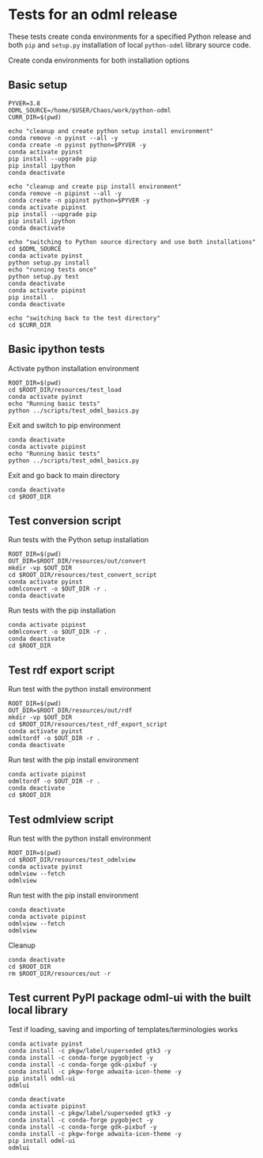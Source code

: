 # Tests for an odml release

These tests create conda environments for a specified Python release and both `pip` and `setup.py` installation of local `python-odml` library source code.

Create conda environments for both installation options

## Basic setup

    PYVER=3.8
    ODML_SOURCE=/home/$USER/Chaos/work/python-odml
    CURR_DIR=$(pwd)

    echo "cleanup and create python setup install environment"
    conda remove -n pyinst --all -y
    conda create -n pyinst python=$PYVER -y
    conda activate pyinst
    pip install --upgrade pip
    pip install ipython
    conda deactivate

    echo "cleanup and create pip install environment"
    conda remove -n pipinst --all -y
    conda create -n pipinst python=$PYVER -y
    conda activate pipinst
    pip install --upgrade pip
    pip install ipython
    conda deactivate

    echo "switching to Python source directory and use both installations"
    cd $ODML_SOURCE
    conda activate pyinst
    python setup.py install
    echo "running tests once"
    python setup.py test
    conda deactivate
    conda activate pipinst
    pip install .
    conda deactivate

    echo "switching back to the test directory"
    cd $CURR_DIR

## Basic ipython tests

Activate python installation environment

    ROOT_DIR=$(pwd)
    cd $ROOT_DIR/resources/test_load
    conda activate pyinst
    echo "Running basic tests"
    python ../scripts/test_odml_basics.py

Exit and switch to pip environment 

    conda deactivate
    conda activate pipinst
    echo "Running basic tests"
    python ../scripts/test_odml_basics.py

Exit and go back to main directory

    conda deactivate
    cd $ROOT_DIR

## Test conversion script

Run tests with the Python setup installation  

    ROOT_DIR=$(pwd)
    OUT_DIR=$ROOT_DIR/resources/out/convert
    mkdir -vp $OUT_DIR
    cd $ROOT_DIR/resources/test_convert_script
    conda activate pyinst
    odmlconvert -o $OUT_DIR -r .
    conda deactivate

Run tests with the pip installation

    conda activate pipinst
    odmlconvert -o $OUT_DIR -r .
    conda deactivate
    cd $ROOT_DIR

## Test rdf export script

Run test with the python install environment  

    ROOT_DIR=$(pwd)
    OUT_DIR=$ROOT_DIR/resources/out/rdf
    mkdir -vp $OUT_DIR
    cd $ROOT_DIR/resources/test_rdf_export_script
    conda activate pyinst
    odmltordf -o $OUT_DIR -r .
    conda deactivate

Run test with the pip install environment

    conda activate pipinst
    odmltordf -o $OUT_DIR -r .
    conda deactivate
    cd $ROOT_DIR

## Test odmlview script

Run test with the python install environment

    ROOT_DIR=$(pwd)
    cd $ROOT_DIR/resources/test_odmlview
    conda activate pyinst
    odmlview --fetch
    odmlview

Run test with the pip install environment

    conda deactivate
    conda activate pipinst
    odmlview --fetch
    odmlview

Cleanup

    conda deactivate
    cd $ROOT_DIR
    rm $ROOT_DIR/resources/out -r

## Test current PyPI package odml-ui with the built local library

Test if loading, saving and importing of templates/terminologies works

    conda activate pyinst
    conda install -c pkgw/label/superseded gtk3 -y
    conda install -c conda-forge pygobject -y
    conda install -c conda-forge gdk-pixbuf -y
    conda install -c pkgw-forge adwaita-icon-theme -y
    pip install odml-ui
    odmlui

    conda deactivate
    conda activate pipinst
    conda install -c pkgw/label/superseded gtk3 -y
    conda install -c conda-forge pygobject -y
    conda install -c conda-forge gdk-pixbuf -y
    conda install -c pkgw-forge adwaita-icon-theme -y
    pip install odml-ui
    odmlui
